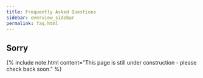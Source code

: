 ```yaml
---
title: Frequently Asked Questions
sidebar: overview_sidebar
permalink: faq.html
---
```


## Sorry

{% include note.html content="This page is still under construction - please check back soon." %}
